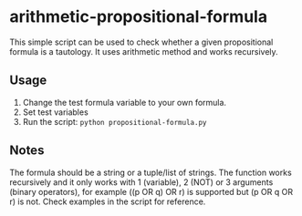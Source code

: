 # arithmetic-propositional-formula

This simple script can be used to check whether a given propositional formula is a tautology. It uses arithmetic method and works recursively.

## Usage
1. Change the test formula variable to your own formula.
2. Set test variables
3. Run the script: `python propositional-formula.py`

## Notes
The formula should be a string or a tuple/list of strings.
The function works recursively and it only works with 1 (variable), 2 (NOT) or 3 arguments (binary operators), for example ((p OR q) OR r) is supported but (p OR q OR r) is not. Check examples in the script for reference.
